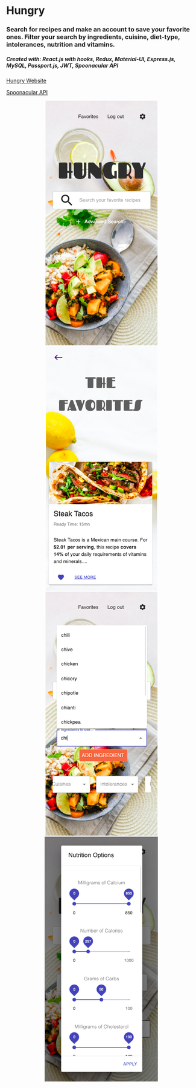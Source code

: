 # Hungry
### Search for recipes and make an account to save your favorite ones. Filter your search by ingredients, cuisine, diet-type, intolerances, nutrition and vitamins.

##### Created with: React.js with hooks, Redux, Material-UI, Express.js, MySQL, Passport.js, JWT, Spoonacular API

[Hungry Website](http://reallyhungry.herokuapp.com)

[Spoonacular API](https://spoonacular.com/)

<p align="center">
  <img src="https://github.com/ErinElizCostello/Recipes/blob/master/src/images/hungry-phone-homepage.png" />
  <img src="https://github.com/ErinElizCostello/Recipes/blob/master/src/images/hungry-favorites-page.png" />
  <img src="https://github.com/ErinElizCostello/Recipes/blob/master/src/images/hungry-ingredients-autocomplete.png" />
  <img src="https://github.com/ErinElizCostello/Recipes/blob/master/src/images/hungry-nutrition-options.png" />
</p>